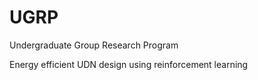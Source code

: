 # UGRP
Undergraduate Group Research Program


Energy efficient UDN design using reinforcement learning
